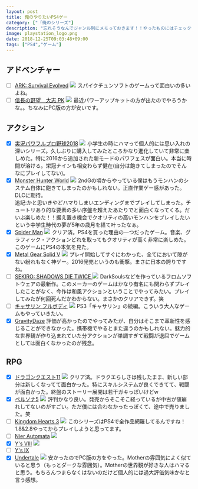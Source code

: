 ```yaml
---
layout: post
title: 俺のやりたいPS4ゲー
category: ["「俺のシリーズ"]
description: "忘れそうなんでジャンル別にメモっておきます！！やったものにはチェックつけていきます。"
image: playstation_logo.png
date: 2018-12-25T09:03:48+09:00
tags: ["PS4","ゲーム"]
---
```

## アドベンチャー
- [ ] [ARK: Survival Evolved](https://www.spike-chunsoft.co.jp/ark/)
<a href="https://www.amazon.co.jp/%E3%82%B9%E3%83%91%E3%82%A4%E3%82%AF%E3%83%BB%E3%83%81%E3%83%A5%E3%83%B3%E3%82%BD%E3%83%95%E3%83%88-%E3%80%90PS4%E3%80%91ARK-Survival-Evolved/dp/B072QWRXBC/ref=as_li_ss_il?s=videogames&ie=UTF8&qid=1546574609&sr=1-1&keywords=ARK:+Survival+Evolved&linkCode=li2&tag=pipinosuke04-22&linkId=a9497186c39aa63b83d0ad50f1a4766c&language=ja_JP" target="_blank"><img border="0" src="//ws-fe.amazon-adsystem.com/widgets/q?_encoding=UTF8&ASIN=B072QWRXBC&Format=_SL160_&ID=AsinImage&MarketPlace=JP&ServiceVersion=20070822&WS=1&tag=pipinosuke04-22&language=ja_JP" ></a><img src="https://ir-jp.amazon-adsystem.com/e/ir?t=pipinosuke04-22&language=ja_JP&l=li2&o=9&a=B072QWRXBC" width="1" height="1" border="0" alt="" style="border:none !important; margin:0px !important;" />
スパイクチュンソフトのゲームって面白いの多いよね。
- [ ] [信長の野望　大志 PK](https://www.gamecity.ne.jp/taishi/wpk/)
<a href="https://www.amazon.co.jp/%E3%82%B3%E3%83%BC%E3%82%A8%E3%83%BC%E3%83%86%E3%82%AF%E3%83%A2%E3%82%B2%E3%83%BC%E3%83%A0%E3%82%B9-%E4%BF%A1%E9%95%B7%E3%81%AE%E9%87%8E%E6%9C%9B%E3%83%BB%E5%A4%A7%E5%BF%97-with-%E3%83%91%E3%83%AF%E3%83%BC%E3%82%A2%E3%83%83%E3%83%97%E3%82%AD%E3%83%83%E3%83%88-PS4/dp/B07GX4K2QY/ref=as_li_ss_il?ie=UTF8&linkCode=li2&tag=pipinosuke04-22&linkId=75710429488b33e2700df2abbc65cce3&language=ja_JP" target="_blank"><img border="0" src="//ws-fe.amazon-adsystem.com/widgets/q?_encoding=UTF8&ASIN=B07GX4K2QY&Format=_SL160_&ID=AsinImage&MarketPlace=JP&ServiceVersion=20070822&WS=1&tag=pipinosuke04-22&language=ja_JP" ></a><img src="https://ir-jp.amazon-adsystem.com/e/ir?t=pipinosuke04-22&language=ja_JP&l=li2&o=9&a=B07GX4K2QY" width="1" height="1" border="0" alt="" style="border:none !important; margin:0px !important;" />
最近パワーアップキットの方が出たのでやろうかな。。ちなみにPC版の方が安いです。

## アクション
- [x] [実況パワフルプロ野球2018](https://www.konami.com/pawa/2018/)
<a href="https://www.amazon.co.jp/%E3%82%B3%E3%83%8A%E3%83%9F%E3%83%87%E3%82%B8%E3%82%BF%E3%83%AB%E3%82%A8%E3%83%B3%E3%82%BF%E3%83%86%E3%82%A4%E3%83%B3%E3%83%A1%E3%83%B3%E3%83%88-%E5%AE%9F%E6%B3%81%E3%83%91%E3%83%AF%E3%83%95%E3%83%AB%E3%83%97%E3%83%AD%E9%87%8E%E7%90%832018-PS4/dp/B078LHP564/ref=as_li_ss_il?ie=UTF8&linkCode=li2&tag=pipinosuke04-22&linkId=bcca74e11b614cbab95387191ae48d6f&language=ja_JP" target="_blank"><img border="0" src="//ws-fe.amazon-adsystem.com/widgets/q?_encoding=UTF8&ASIN=B078LHP564&Format=_SL160_&ID=AsinImage&MarketPlace=JP&ServiceVersion=20070822&WS=1&tag=pipinosuke04-22&language=ja_JP" ></a><img src="https://ir-jp.amazon-adsystem.com/e/ir?t=pipinosuke04-22&language=ja_JP&l=li2&o=9&a=B078LHP564" width="1" height="1" border="0" alt="" style="border:none !important; margin:0px !important;" />
小学生の時にハマって個人的には思い入れの深いシリーズ。久しぶりに購入してみたところかなり進化していて非常に楽しめた。特に2016から追加された新モードのパワフェスが面白い。本当に時間が溶ける。栄冠ナインも相変わらず健在(自分は飽きてしまったのでそんなにプレイしてない)。
- [x] [Monster Hunter World](http://www.capcom.co.jp/monsterhunter/world/)
<a href="https://www.amazon.co.jp/%E3%82%AB%E3%83%97%E3%82%B3%E3%83%B3-%E3%83%A2%E3%83%B3%E3%82%B9%E3%82%BF%E3%83%BC%E3%83%8F%E3%83%B3%E3%82%BF%E3%83%BC-%E3%83%AF%E3%83%BC%E3%83%AB%E3%83%89-PS4/dp/B075RZ4MN2/ref=as_li_ss_il?ie=UTF8&linkCode=li2&tag=pipinosuke04-22&linkId=947bf20f9905c25c7476194e15089e21&language=ja_JP" target="_blank"><img border="0" src="//ws-fe.amazon-adsystem.com/widgets/q?_encoding=UTF8&ASIN=B075RZ4MN2&Format=_SL160_&ID=AsinImage&MarketPlace=JP&ServiceVersion=20070822&WS=1&tag=pipinosuke04-22&language=ja_JP" ></a><img src="https://ir-jp.amazon-adsystem.com/e/ir?t=pipinosuke04-22&language=ja_JP&l=li2&o=9&a=B075RZ4MN2" width="1" height="1" border="0" alt="" style="border:none !important; margin:0px !important;" />
2ndGの頃からやっている僕はもうモンハンのシステム自体に飽きてしまったのかもしれない。正直作業ゲー感があった。DLCに期待。  
追記:かと思いきやどハマりしまいエンディングまでプレイしてしまった。チュートリあり的な要素の多い序盤を超えたあたりでと面白くなってくる。だいぶ楽しめた！！据え置き機会でクオリティの高いモンハンをプレイしたいという中学生時代の夢が5年の歳月を経て叶ったなぁ。
- [x] [Spider Man](https://www.jp.playstation.com/games/marvels-spider-man/)
<a href="https://www.amazon.co.jp/%E3%82%BD%E3%83%8B%E3%83%BC%E3%83%BB%E3%82%A4%E3%83%B3%E3%82%BF%E3%83%A9%E3%82%AF%E3%83%86%E3%82%A3%E3%83%96%E3%82%A8%E3%83%B3%E3%82%BF%E3%83%86%E3%82%A4%E3%83%B3%E3%83%A1%E3%83%B3%E3%83%88-%E3%80%90PS4%E3%80%91Marvels-Spider-Man/dp/B07CNDV7J4/ref=as_li_ss_il?s=videogames&ie=UTF8&qid=1546537416&sr=1-2&keywords=spiderman&linkCode=li2&tag=pipinosuke04-22&linkId=fd12ee9fca7ad3e583099220f0b25669&language=ja_JP" target="_blank"><img border="0" src="//ws-fe.amazon-adsystem.com/widgets/q?_encoding=UTF8&ASIN=B07CNDV7J4&Format=_SL160_&ID=AsinImage&MarketPlace=JP&ServiceVersion=20070822&WS=1&tag=pipinosuke04-22&language=ja_JP" ></a><img src="https://ir-jp.amazon-adsystem.com/e/ir?t=pipinosuke04-22&language=ja_JP&l=li2&o=9&a=B07CNDV7J4" width="1" height="1" border="0" alt="" style="border:none !important; margin:0px !important;" />
クリア済。PS4を買った理由の一つだったゲーム。音楽、グラフィック・アクションどれを取ってもクオリティが高く非常に楽しめた。このゲームにPS4の本気を見た。
- [x] [Metal Gear Solid V](https://www.konami.com/mg/mgs5/tpp/jp/)
<a href="https://www.amazon.co.jp/METAL-GEAR-SOLID-GROUND-PHANTOM/dp/B01L8EOOY4/ref=as_li_ss_il?ie=UTF8&linkCode=li2&tag=pipinosuke04-22&linkId=2f6c70a84177c47be69694164e2a9e62&language=ja_JP" target="_blank"><img border="0" src="//ws-fe.amazon-adsystem.com/widgets/q?_encoding=UTF8&ASIN=B01L8EOOY4&Format=_SL160_&ID=AsinImage&MarketPlace=JP&ServiceVersion=20070822&WS=1&tag=pipinosuke04-22&language=ja_JP" ></a><img src="https://ir-jp.amazon-adsystem.com/e/ir?t=pipinosuke04-22&language=ja_JP&l=li2&o=9&a=B01L8EOOY4" width="1" height="1" border="0" alt="" style="border:none !important; margin:0px !important;" />
プレイ開始してすぐにわかった、全てにおいて隙がない紛れもなく神ゲー。2016発売というのも衝撃。まさに日本の誇りですね。
- [ ] [SEKIRO: SHADOWS DIE TWICE ](https://amzn.to/2ReN1hz)
<a href="https://www.amazon.co.jp/SEKIRO-SHADOWS-%E3%80%90%E4%BA%88%E7%B4%84%E7%89%B9%E5%85%B8%E3%80%91%E7%89%B9%E5%88%A5%E4%BB%95%E6%A7%98%E3%83%91%E3%83%83%E3%82%B1%E3%83%BC%E3%82%B8%E3%83%BB%E3%83%87%E3%82%B8%E3%82%BF%E3%83%AB%E3%82%A2%E3%83%BC%E3%83%88%E3%83%AF%E3%83%BC%E3%82%AF-%E3%83%9F%E3%83%8B%E3%82%B5%E3%82%A6%E3%83%B3%E3%83%89%E3%83%88%E3%83%A9%E3%83%83%E3%82%AF-%E3%82%AA%E3%83%B3%E3%83%A9%E3%82%A4%E3%83%B3%E3%82%B3%E3%83%BC%E3%83%89/dp/B07H7G3LK2/ref=as_li_ss_il?_encoding=UTF8&psc=1&refRID=QJFYFCYDC2TXEB01AD2M&linkCode=li2&tag=pipinosuke04-22&linkId=f3052f6068c504a5501615ec415a74ae&language=ja_JP" target="_blank"><img border="0" src="//ws-fe.amazon-adsystem.com/widgets/q?_encoding=UTF8&ASIN=B07H7G3LK2&Format=_SL160_&ID=AsinImage&MarketPlace=JP&ServiceVersion=20070822&WS=1&tag=pipinosuke04-22&language=ja_JP" ></a><img src="https://ir-jp.amazon-adsystem.com/e/ir?t=pipinosuke04-22&language=ja_JP&l=li2&o=9&a=B07H7G3LK2" width="1" height="1" border="0" alt="" style="border:none !important; margin:0px !important;" />
DarkSoulsなどを作っているフロムソフトウェアの最新作。このメーカーのゲームはかなり有名にも関わらずプレイしたことがなく、今作は和風アクションということでやってみたい。プレイしてみたが何回死んだかわからない。まさかのクリアできず。笑
- [ ] [キャサリン フルボディ](https://amzn.to/2C8Jh6P)
<a href="https://www.amazon.co.jp/%E3%82%AD%E3%83%A3%E3%82%B5%E3%83%AA%E3%83%B3%E3%83%BB%E3%83%95%E3%83%AB%E3%83%9C%E3%83%87%E3%82%A3-%E3%80%90%E5%85%88%E7%9D%80%E8%B3%BC%E5%85%A5%E7%89%B9%E5%85%B8%E3%80%91DLC%E3%80%8C%E3%83%9A%E3%83%AB%E3%82%BD%E3%83%8A5-%E3%83%97%E3%83%AC%E3%82%A4%E3%82%A2%E3%83%96%E3%83%AB%E3%82%AD%E3%83%A3%E3%83%A9%E2%80%9C%E3%82%B8%E3%83%A7%E3%83%BC%E3%82%AB%E3%83%BC-%E6%80%AA%E7%9B%97%E5%9B%A3%E3%82%B9%E3%83%9A%E3%82%B7%E3%83%A3%E3%83%AB%E5%AE%9F%E6%B3%81%E3%82%BB%E3%83%83%E3%83%88%E3%80%8D-%E5%90%8C%E6%A2%B1/dp/B07H8H61ZL/ref=as_li_ss_il?ie=UTF8&linkCode=li2&tag=pipinosuke04-22&linkId=41c5bbab84a3635e6b938058f698028a&language=ja_JP" target="_blank"><img border="0" src="//ws-fe.amazon-adsystem.com/widgets/q?_encoding=UTF8&ASIN=B07H8H61ZL&Format=_SL160_&ID=AsinImage&MarketPlace=JP&ServiceVersion=20070822&WS=1&tag=pipinosuke04-22&language=ja_JP" ></a><img src="https://ir-jp.amazon-adsystem.com/e/ir?t=pipinosuke04-22&language=ja_JP&l=li2&o=9&a=B07H8H61ZL" width="1" height="1" border="0" alt="" style="border:none !important; margin:0px !important;" />
PS3「キャサリン」の続編。こういう大人なゲームもやっていきたい。
- [x] [GravityDaze](https://www.jp.playstation.com/scej/title/gravitydaze/ps4/)
評価が高かったのでやってみたが、自分はそこまで革新性を感じることができなかった。携帯機でやるとまた違うのかもしれない。魅力的な世界観が作り込まれていた分アクションが単調すぎて戦闘が退屈でゲームとしては面白くなかったのが残念。

## RPG
- [x]  [ドラゴンクエスト11](http://www.dq11.jp/)
<a href="https://www.amazon.co.jp/%E3%82%B9%E3%82%AF%E3%82%A6%E3%82%A7%E3%82%A2%E3%83%BB%E3%82%A8%E3%83%8B%E3%83%83%E3%82%AF%E3%82%B9-%E3%80%90PS4%E3%80%91%E3%83%89%E3%83%A9%E3%82%B4%E3%83%B3%E3%82%AF%E3%82%A8%E3%82%B9%E3%83%88XI-%E9%81%8E%E3%81%8E%E5%8E%BB%E3%82%8A%E3%81%97%E6%99%82%E3%82%92%E6%B1%82%E3%82%81%E3%81%A6/dp/B06Y63281P/ref=as_li_ss_il?ie=UTF8&qid=1546537337&sr=8-1&keywords=%E3%83%89%E3%83%A9%E3%82%AF%E3%82%A8+%EF%BC%91%EF%BC%91&linkCode=li2&tag=pipinosuke04-22&linkId=9b319e5aa43f2799a5c66899a2fb7b2f&language=ja_JP" target="_blank"><img border="0" src="//ws-fe.amazon-adsystem.com/widgets/q?_encoding=UTF8&ASIN=B06Y63281P&Format=_SL160_&ID=AsinImage&MarketPlace=JP&ServiceVersion=20070822&WS=1&tag=pipinosuke04-22&language=ja_JP" ></a><img src="https://ir-jp.amazon-adsystem.com/e/ir?t=pipinosuke04-22&language=ja_JP&l=li2&o=9&a=B06Y63281P" width="1" height="1" border="0" alt="" style="border:none !important; margin:0px !important;" />
クリア済。ドラクエらしさは残したまま、新しい部分は新しくなってて面白かった。特にスキルシステムが良くできてて、戦闘が面白かった。終盤のストーリー展開は若干ガキっぽいけどw
- [x] [ペルソナ5](http://persona5.jp/)
<a href="https://www.amazon.co.jp/%E3%82%A2%E3%83%88%E3%83%A9%E3%82%B9-%E3%83%9A%E3%83%AB%E3%82%BD%E3%83%8A5-%E6%96%B0%E4%BE%A1%E6%A0%BC%E7%89%88-PS4/dp/B07FB4W3K5/ref=as_li_ss_il?ie=UTF8&qid=1546537681&sr=8-1&keywords=persona5+%E3%82%B2%E3%83%BC%E3%83%A0&linkCode=li2&tag=pipinosuke04-22&linkId=82c2f097be4f91e332c038d92015e8a4&language=ja_JP" target="_blank"><img border="0" src="//ws-fe.amazon-adsystem.com/widgets/q?_encoding=UTF8&ASIN=B07FB4W3K5&Format=_SL160_&ID=AsinImage&MarketPlace=JP&ServiceVersion=20070822&WS=1&tag=pipinosuke04-22&language=ja_JP" ></a><img src="https://ir-jp.amazon-adsystem.com/e/ir?t=pipinosuke04-22&language=ja_JP&l=li2&o=9&a=B07FB4W3K5" width="1" height="1" border="0" alt="" style="border:none !important; margin:0px !important;" />
評判かなり良い。発売からそこそこ経っているが中古が値崩れしてないのがすごい。ただ僕には合わなかったっぽくて、途中で売りました。笑
- [ ] [Kingdom Hearts 3](https://www.jp.square-enix.com/kingdom/kh3/)
<a href="https://www.amazon.co.jp/%E3%82%B9%E3%82%AF%E3%82%A6%E3%82%A7%E3%82%A2%E3%83%BB%E3%82%A8%E3%83%8B%E3%83%83%E3%82%AF%E3%82%B9-%E3%82%AD%E3%83%B3%E3%82%B0%E3%83%80%E3%83%A0-%E3%83%8F%E3%83%BC%E3%83%84III-PS4/dp/B07DP4F3PZ/ref=as_li_ss_il?ie=UTF8&linkCode=li2&tag=pipinosuke04-22&linkId=c964fbf271d1c2f723dd486b47af7308&language=ja_JP" target="_blank"><img border="0" src="//ws-fe.amazon-adsystem.com/widgets/q?_encoding=UTF8&ASIN=B07DP4F3PZ&Format=_SL160_&ID=AsinImage&MarketPlace=JP&ServiceVersion=20070822&WS=1&tag=pipinosuke04-22&language=ja_JP" ></a><img src="https://ir-jp.amazon-adsystem.com/e/ir?t=pipinosuke04-22&language=ja_JP&l=li2&o=9&a=B07DP4F3PZ" width="1" height="1" border="0" alt="" style="border:none !important; margin:0px !important;" />
このシリーズはPS4で全作品網羅してるんですね！1.8&2.8やってからプレイしようと思ってます。
- [ ] [Nier Automata](http://www.jp.square-enix.com/nierautomata/)
<a href="https://www.amazon.co.jp/%E3%83%8B%E3%83%BC%E3%82%A2-%E3%82%AA%E3%83%BC%E3%83%88%E3%83%9E%E3%82%BF-%E3%82%B2%E3%83%BC%E3%83%A0-%E3%83%A8%E3%83%AB%E3%83%8F-%E3%82%A8%E3%83%87%E3%82%A3%E3%82%B7%E3%83%A7%E3%83%B3/dp/B07L8KKFFJ/ref=as_li_ss_il?ie=UTF8&linkCode=li2&tag=pipinosuke04-22&linkId=e418b76e6aeeef431a75cf5d85473756&language=ja_JP" target="_blank"><img border="0" src="//ws-fe.amazon-adsystem.com/widgets/q?_encoding=UTF8&ASIN=B07L8KKFFJ&Format=_SL160_&ID=AsinImage&MarketPlace=JP&ServiceVersion=20070822&WS=1&tag=pipinosuke04-22&language=ja_JP" ></a><img src="https://ir-jp.amazon-adsystem.com/e/ir?t=pipinosuke04-22&language=ja_JP&l=li2&o=9&a=B07L8KKFFJ" width="1" height="1" border="0" alt="" style="border:none !important; margin:0px !important;" />
- [x] [Y's Ⅷ](https://www.falcom.co.jp/ys8_ps4/)
<a href="https://www.amazon.co.jp/%E3%82%A4%E3%83%BC%E3%82%B9VIII-Lacrimosa-of-DANA-PS4/dp/B01NCZCB2H/ref=as_li_ss_il?s=videogames&ie=UTF8&qid=1546574536&sr=1-2&keywords=ys+viii&linkCode=li2&tag=pipinosuke04-22&linkId=3fa85a3730776abe499557b421868005&language=ja_JP" target="_blank"><img border="0" src="//ws-fe.amazon-adsystem.com/widgets/q?_encoding=UTF8&ASIN=B01NCZCB2H&Format=_SL160_&ID=AsinImage&MarketPlace=JP&ServiceVersion=20070822&WS=1&tag=pipinosuke04-22&language=ja_JP" ></a><img src="https://ir-jp.amazon-adsystem.com/e/ir?t=pipinosuke04-22&language=ja_JP&l=li2&o=9&a=B01NCZCB2H" width="1" height="1" border="0" alt="" style="border:none !important; margin:0px !important;" />
- [ ] [Y's Ⅸ](https://www.falcom.co.jp/ys9/)
- [x] [Undertale](https://undertale.jp/)
<a href="https://www.amazon.co.jp/%E3%83%8F%E3%83%81%E3%83%8E%E3%83%A8%E3%83%B3-UNDERTALE-PS4-%E3%80%90%E6%B0%B8%E4%B9%85%E5%B0%81%E5%85%A5%E7%89%B9%E5%85%B8%E3%80%91%E3%82%B9%E3%83%88%E3%83%BC%E3%83%AA%E3%83%BC%E3%83%96%E3%83%83%E3%82%AF%E3%83%AC%E3%83%83%E3%83%88-%E5%90%8C%E6%A2%B1/dp/B079PVN2X8/ref=as_li_ss_il?ie=UTF8&linkCode=li2&tag=pipinosuke04-22&linkId=fbe6b62c692873ebe05ecc59d40e74d3&language=ja_JP" target="_blank"><img border="0" src="//ws-fe.amazon-adsystem.com/widgets/q?_encoding=UTF8&ASIN=B079PVN2X8&Format=_SL160_&ID=AsinImage&MarketPlace=JP&ServiceVersion=20070822&WS=1&tag=pipinosuke04-22&language=ja_JP" ></a><img src="https://ir-jp.amazon-adsystem.com/e/ir?t=pipinosuke04-22&language=ja_JP&l=li2&o=9&a=B079PVN2X8" width="1" height="1" border="0" alt="" style="border:none !important; margin:0px !important;" />
安かったのでPC版の方をやった。Motherの雰囲気によく似ていると思う（もっとダークな雰囲気）。Motherの世界観が好きな人はハマると思う。もちろんつまらなくはないのだけど個人的には過大評価気味かなと言う感想。
